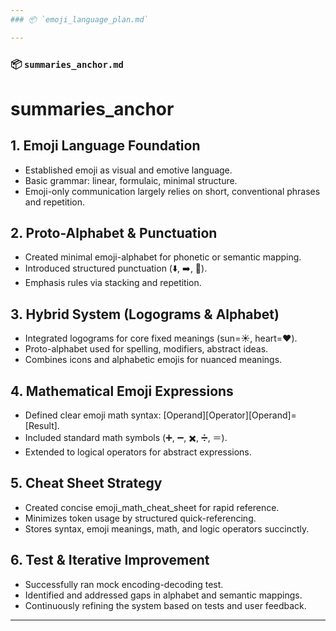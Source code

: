 ```yaml
---
### 📦 `emoji_language_plan.md`

---
```

### 📦 `summaries_anchor.md`

# summaries_anchor

## 1. Emoji Language Foundation
- Established emoji as visual and emotive language.
- Basic grammar: linear, formulaic, minimal structure.
- Emoji-only communication largely relies on short, conventional phrases and repetition.

## 2. Proto-Alphabet & Punctuation
- Created minimal emoji-alphabet for phonetic or semantic mapping.
- Introduced structured punctuation (⬇️, ➡️, 🔄).
- Emphasis rules via stacking and repetition.

## 3. Hybrid System (Logograms & Alphabet)
- Integrated logograms for core fixed meanings (sun=☀️, heart=❤️).
- Proto-alphabet used for spelling, modifiers, abstract ideas.
- Combines icons and alphabetic emojis for nuanced meanings.

## 4. Mathematical Emoji Expressions
- Defined clear emoji math syntax: [Operand][Operator][Operand]=[Result].
- Included standard math symbols (➕, ➖, ✖️, ➗, ＝).
- Extended to logical operators for abstract expressions.

## 5. Cheat Sheet Strategy
- Created concise emoji_math_cheat_sheet for rapid reference.
- Minimizes token usage by structured quick-referencing.
- Stores syntax, emoji meanings, math, and logic operators succinctly.

## 6. Test & Iterative Improvement
- Successfully ran mock encoding-decoding test.
- Identified and addressed gaps in alphabet and semantic mappings.
- Continuously refining the system based on tests and user feedback.
---

